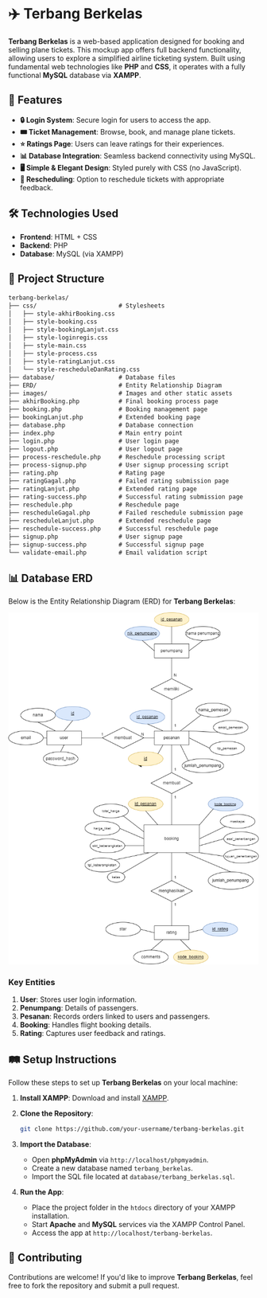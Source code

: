 # ✈️ Terbang Berkelas

**Terbang Berkelas** is a web-based application designed for booking and selling plane tickets. This mockup app offers full backend functionality, allowing users to explore a simplified airline ticketing system. Built using fundamental web technologies like **PHP** and **CSS**, it operates with a fully functional **MySQL** database via **XAMPP**.

## 🚀 Features

- **🔒 Login System**: Secure login for users to access the app.
- **🎟️ Ticket Management**: Browse, book, and manage plane tickets.
- **⭐ Ratings Page**: Users can leave ratings for their experiences.
- **📊 Database Integration**: Seamless backend connectivity using MySQL.
- **🖥️ Simple & Elegant Design**: Styled purely with CSS (no JavaScript).
- **🔄 Rescheduling**: Option to reschedule tickets with appropriate feedback.

## 🛠️ Technologies Used

- **Frontend**: HTML + CSS
- **Backend**: PHP
- **Database**: MySQL (via XAMPP)

## 📂 Project Structure

```
terbang-berkelas/
├── css/                       # Stylesheets
│   ├── style-akhirBooking.css
│   ├── style-booking.css
│   ├── style-bookingLanjut.css
│   ├── style-loginregis.css
│   ├── style-main.css
│   ├── style-process.css
│   ├── style-ratingLanjut.css
│   └── style-rescheduleDanRating.css
├── database/                  # Database files
├── ERD/                       # Entity Relationship Diagram
├── images/                    # Images and other static assets
├── akhirBooking.php           # Final booking process page
├── booking.php                # Booking management page
├── bookingLanjut.php          # Extended booking page
├── database.php               # Database connection
├── index.php                  # Main entry point
├── login.php                  # User login page
├── logout.php                 # User logout page
├── process-reschedule.php     # Reschedule processing script
├── process-signup.php         # User signup processing script
├── rating.php                 # Rating page
├── ratingGagal.php            # Failed rating submission page
├── ratingLanjut.php           # Extended rating page
├── rating-success.php         # Successful rating submission page
├── reschedule.php             # Reschedule page
├── rescheduleGagal.php        # Failed reschedule submission page
├── rescheduleLanjut.php       # Extended reschedule page
├── reschedule-success.php     # Successful reschedule page
├── signup.php                 # User signup page
├── signup-success.php         # Successful signup page
└── validate-email.php         # Email validation script
```

## 📊 Database ERD

Below is the Entity Relationship Diagram (ERD) for **Terbang Berkelas**:

![ERD](ERD/terbangkelasERD.png)

### Key Entities

1. **User**: Stores user login information.
2. **Penumpang**: Details of passengers.
3. **Pesanan**: Records orders linked to users and passengers.
4. **Booking**: Handles flight booking details.
5. **Rating**: Captures user feedback and ratings.

## 🛤️ Setup Instructions

Follow these steps to set up **Terbang Berkelas** on your local machine:

1. **Install XAMPP**: Download and install [XAMPP](https://www.apachefriends.org/index.html).

2. **Clone the Repository**:
   ```bash
   git clone https://github.com/your-username/terbang-berkelas.git
   ```

3. **Import the Database**:
   - Open **phpMyAdmin** via `http://localhost/phpmyadmin`.
   - Create a new database named `terbang_berkelas`.
   - Import the SQL file located at `database/terbang_berkelas.sql`.

4. **Run the App**:
   - Place the project folder in the `htdocs` directory of your XAMPP installation.
   - Start **Apache** and **MySQL** services via the XAMPP Control Panel.
   - Access the app at `http://localhost/terbang-berkelas`.

## 🤝 Contributing

Contributions are welcome! If you'd like to improve **Terbang Berkelas**, feel free to fork the repository and submit a pull request.
